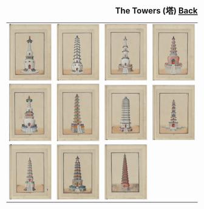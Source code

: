 <h2 align="right">The Towers (塔) <a href="../README.md">Back</a></h2>

<table>
    <tr>
        <td align="center"><img src="./100.jpg"/></td>
        <td align="center"><img src="./101.jpg"/></td>
        <td align="center"><img src="./102.jpg"/></td>
        <td align="center"><img src="./103.jpg"/></td>
    </tr>
    <tr>
        <td align="center"><img src="./104.jpg"/></td>
        <td align="center"><img src="./105.jpg"/></td>
        <td align="center"><img src="./106.jpg"/></td>
        <td align="center"><img src="./107.jpg"/></td>
    </tr>
    <tr>
        <td align="center"><img src="./108.jpg"/></td>
        <td align="center"><img src="./109.jpg"/></td>
        <td align="center"><img src="./110.jpg"/></td>
        <td></td>
    </tr>
</table>
